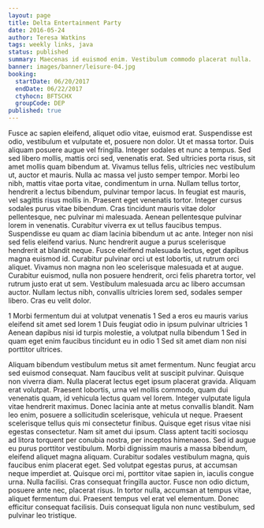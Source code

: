 ```yaml
---
layout: page
title: Delta Entertainment Party
date: 2016-05-24
author: Teresa Watkins
tags: weekly links, java
status: published
summary: Maecenas id euismod enim. Vestibulum commodo placerat nulla.
banner: images/banner/leisure-04.jpg
booking:
  startDate: 06/20/2017
  endDate: 06/22/2017
  ctyhocn: BFTSCHX
  groupCode: DEP
published: true
---
```

Fusce ac sapien eleifend, aliquet odio vitae, euismod erat. Suspendisse est odio, vestibulum et vulputate et, posuere non dolor. Ut et massa tortor. Duis aliquam posuere augue vel fringilla. Integer sodales et nunc a tempus. Sed sed libero mollis, mattis orci sed, venenatis erat. Sed ultricies porta risus, sit amet mollis quam bibendum at. Vivamus tellus felis, ultricies nec vestibulum ut, auctor et mauris. Nulla ac massa vel justo semper tempor. Morbi leo nibh, mattis vitae porta vitae, condimentum in urna. Nullam tellus tortor, hendrerit a lectus bibendum, pulvinar tempor lacus. In feugiat est mauris, vel sagittis risus mollis in. Praesent eget venenatis tortor. Integer cursus sodales purus vitae bibendum. Cras tincidunt mauris vitae dolor pellentesque, nec pulvinar mi malesuada. Aenean pellentesque pulvinar lorem in venenatis.
Curabitur viverra ex ut tellus faucibus tempus. Suspendisse eu quam ac diam lacinia bibendum ut ac ante. Integer non nisi sed felis eleifend varius. Nunc hendrerit augue a purus scelerisque hendrerit at blandit neque. Fusce eleifend malesuada lectus, eget dapibus magna euismod id. Curabitur pulvinar orci ut est lobortis, ut rutrum orci aliquet. Vivamus non magna non leo scelerisque malesuada et at augue. Curabitur euismod, nulla non posuere hendrerit, orci felis pharetra tortor, vel rutrum justo erat ut sem. Vestibulum malesuada arcu ac libero accumsan auctor. Nullam lectus nibh, convallis ultricies lorem sed, sodales semper libero. Cras eu velit dolor.

1 Morbi fermentum dui at volutpat venenatis
1 Sed a eros eu mauris varius eleifend sit amet sed lorem
1 Duis feugiat odio in ipsum pulvinar ultricies
1 Aenean dapibus nisi id turpis molestie, a volutpat nulla bibendum
1 Sed in quam eget enim faucibus tincidunt eu in odio
1 Sed sit amet diam non nisi porttitor ultrices.

Aliquam bibendum vestibulum metus sit amet fermentum. Nunc feugiat arcu sed euismod consequat. Nam faucibus velit at suscipit pulvinar. Quisque non viverra diam. Nulla placerat lectus eget ipsum placerat gravida. Aliquam erat volutpat. Praesent lobortis, urna vel mollis commodo, quam dui venenatis quam, id vehicula lectus quam vel lorem. Integer vulputate ligula vitae hendrerit maximus. Donec lacinia ante at metus convallis blandit. Nam leo enim, posuere a sollicitudin scelerisque, vehicula ut neque. Praesent scelerisque tellus quis mi consectetur finibus. Quisque eget risus vitae nisi egestas consectetur. Nam sit amet dui ipsum. Class aptent taciti sociosqu ad litora torquent per conubia nostra, per inceptos himenaeos. Sed id augue eu purus porttitor vestibulum. Morbi dignissim mauris a massa bibendum, eleifend aliquet magna aliquam.
Curabitur sodales vestibulum magna, quis faucibus enim placerat eget. Sed volutpat egestas purus, at accumsan neque imperdiet at. Quisque orci mi, porttitor vitae sapien in, iaculis congue urna. Nulla facilisi. Cras consequat fringilla auctor. Fusce non odio dictum, posuere ante nec, placerat risus. In tortor nulla, accumsan at tempus vitae, aliquet fermentum dui. Praesent tempus vel erat vel elementum. Donec efficitur consequat facilisis. Duis consequat ligula non nunc vestibulum, sed pulvinar leo tristique.
